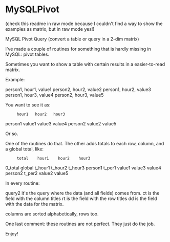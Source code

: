 MySQLPivot
==========

(check this readme in raw mode because I couldn't find a way to show the examples as matrix, but in raw mode yes!)

MySQL Pivot Query (convert a table or query in a 2-dim matrix)

I've made a couple of routines for something that is hardly missing in MySQL: pivot tables.

Sometimes you want to show a table with certain results in a easier-to-read matrix.

Example:

person1, hour1, value1
person2, hour2, value2
person1, hour2, value3
person1, hour3, value4
person2, hour3, value5

You want to see it as:

         hour1   hour2   hour3
person1  value1  value3  value4
person2          value2  value5

Or so.

One of the routines do that. The other adds totals to each row, column, and a global total, like:

         total    hour1    hour2    hour3
0_total  global   t_hour1  t_hour2  t_hour3
person1  t_per1   value1   value3   value4
person2  t_per2   value2   value5

In every routine:

query2 it's the query where the data (and all fields) comes from.
ct is the field with the column titles
rt is the field with the row titles
dd is the field with the data for the matrix.

columns are sorted alphabetically, rows too.

One last comment: these routines are not perfect. They just do the job.

Enjoy!


